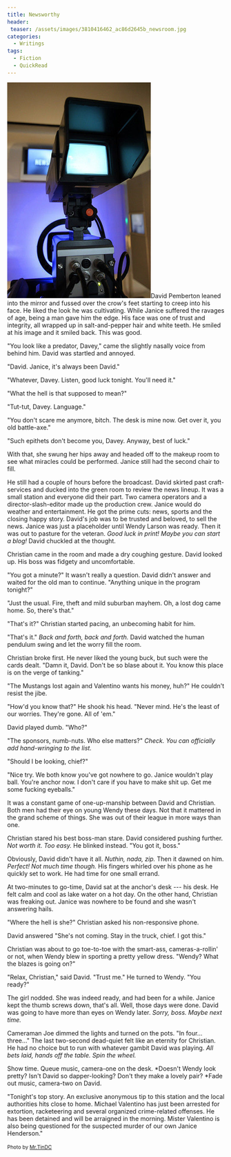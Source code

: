 ```yaml
---
title: Newsworthy
header:
 teaser: /assets/images/3810416462_ac86d2645b_newsroom.jpg
categories:
  - Writings
tags:
  - Fiction
  - QuickRead
---
```

<img src="/assets/images/3810416462_ac86d2645b_newsroom.jpg">David Pemberton leaned into the mirror and fussed over the crow's feet starting to creep into his face. He liked the look he was cultivating. While Janice suffered the ravages of age, being a man gave him the edge. His face was one of trust and integrity, all wrapped up in salt-and-pepper hair and white teeth. He smiled at his image and it smiled back. This was good.

"You look like a predator, Davey," came the slightly nasally voice from behind him. David was startled and annoyed.

"David. Janice, it's always been David."

"Whatever, Davey. Listen, good luck tonight. You'll need it."

"What the hell is that supposed to mean?"

"Tut-tut, Davey. Language."

"You don't scare me anymore, bitch. The desk is mine now. Get over it, you old battle-axe."

"Such epithets don't become you, Davey. Anyway, best of luck."

With that, she swung her hips away and headed off to the makeup room to see what miracles could be performed. Janice still had the second chair to fill.

He still had a couple of hours before the broadcast. David skirted past craft-services and ducked into the green room to review the news lineup. It was a small station and everyone did their part. Two camera operators and a director-slash-editor made up the production crew. Janice would do weather and entertainment. He got the prime cuts: news, sports and the closing happy story. David's job was to be trusted and beloved, to sell the news. Janice was just a placeholder until Wendy Larson was ready. Then it was out to pasture for the veteran. *Good luck in print! Maybe you can start a blog!* David chuckled at the thought.

Christian came in the room and made a dry coughing gesture. David looked up. His boss was fidgety and uncomfortable.

"You got a minute?" It wasn't really a question. David didn't answer and waited for the old man to continue. "Anything unique in the program tonight?"

"Just the usual. Fire, theft and mild suburban mayhem. Oh, a lost dog came home. So, there's that."

"That's it?" Christian started pacing, an unbecoming habit for him.

"That's it." *Back and forth, back and forth.* David watched the human pendulum swing and let the worry fill the room.

Christian broke first. He never liked the young buck, but such were the cards dealt. "Damn it, David. Don't be so blase about it. You know this place is on the verge of tanking."

"The Mustangs lost again and Valentino wants his money, huh?" He couldn't resist the jibe.

"How'd you know that?" He shook his head. "Never mind. He's the least of our worries. They're gone. All of 'em."

David played dumb. "Who?"

"The sponsors, numb-nuts. Who else matters?" *Check. You can officially add hand-wringing to the list.*

"Should I be looking, chief?"

"Nice try. We both know you've got nowhere to go. Janice wouldn't play ball. You're anchor now. I don't care if you have to make shit up. Get me some fucking eyeballs."

It was a constant game of one-up-manship between David and Christian. Both men had their eye on young Wendy these days. Not that it mattered in the grand scheme of things. She was out of their league in more ways than one.

Christian stared his best boss-man stare. David considered pushing further. *Not worth it. Too easy.* He blinked instead. "You got it, boss."

Obviously, David didn't have it all. *Nuthin, nada, zip.* Then it dawned on him. *Perfect! Not much time though.* His fingers whirled over his phone as he quickly set to work. He had time for one small errand.

At two-minutes to go-time, David sat at the anchor's desk --- his desk. He felt calm and cool as lake water on a hot day. On the other hand, Christian was freaking out. Janice was nowhere to be found and she wasn't answering hails.

"Where the hell is she?" Christian asked his non-responsive phone.

David answered "She's not coming. Stay in the truck, chief. I got this."

Christian was about to go toe-to-toe with the smart-ass, cameras-a-rollin' or not, when Wendy blew in sporting a pretty yellow dress. "Wendy? What the blazes is going on?"

"Relax, Christian," said David. "Trust me." He turned to Wendy. "You ready?"

The girl nodded. She was indeed ready, and had been for a while. Janice kept the thumb screws down, that's all. Well, those days were done. David was going to have more than eyes on Wendy later. *Sorry, boss. Maybe next time.*

Cameraman Joe dimmed the lights and turned on the pots. "In four... three..." The last two-second dead-quiet felt like an eternity for Christian. He had no choice but to run with whatever gambit David was playing. *All bets laid, hands off the table. Spin the wheel.*

Show time. Queue music, camera-one on the desk. *Doesn't Wendy look pretty? Isn't David so dapper-looking? Don't they make a lovely pair? *Fade out music, camera-two on David.

"Tonight's top story. An exclusive anonymous tip to this station and the local authorities hits close to home. Michael Valentino has just been arrested for extortion, racketeering and several organized crime-related offenses. He has been detained and will be arraigned in the morning. Mister Valentino is also being questioned for the suspected murder of our own Janice Henderson."

<small>Photo by <a href="http://www.flickr.com/photos/7471115@N08/3810416462">Mr.TinDC</a></small>